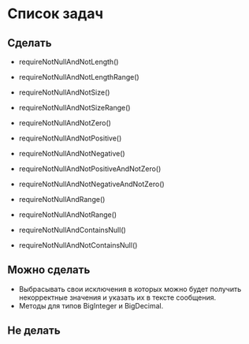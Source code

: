 # Список задач
## Сделать
* requireNotNullAndNotLength()

* requireNotNullAndNotLengthRange()

* requireNotNullAndNotSize()

* requireNotNullAndNotSizeRange()

* requireNotNullAndNotZero()

* requireNotNullAndNotPositive()
* requireNotNullAndNotNegative()

* requireNotNullAndNotPositiveAndNotZero()
* requireNotNullAndNotNegativeAndNotZero()

* requireNotNullAndRange()
* requireNotNullAndNotRange()

* requireNotNullAndContainsNull()
* requireNotNullAndNotContainsNull()

## Можно сделать
* Выбрасывать свои исключения в которых можно будет получить некорректные значения и указать их в тексте сообщения.
* Методы для типов BigInteger и BigDecimal.

## Не делать


